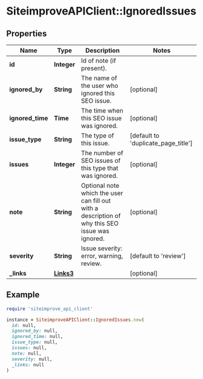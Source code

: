 # SiteimproveAPIClient::IgnoredIssues

## Properties

| Name | Type | Description | Notes |
| ---- | ---- | ----------- | ----- |
| **id** | **Integer** | Id of note (if present). |  |
| **ignored_by** | **String** | The name of the user who ignored this SEO issue. | [optional] |
| **ignored_time** | **Time** | The time when this SEO issue was ignored. | [optional] |
| **issue_type** | **String** | The type of this issue. | [default to &#39;duplicate_page_title&#39;] |
| **issues** | **Integer** | The number of SEO issues of this type that was ignored. | [optional] |
| **note** | **String** | Optional note which the user can fill out with a description of why this SEO issue was ignored. | [optional] |
| **severity** | **String** | Issue severity: error, warning, review. | [default to &#39;review&#39;] |
| **_links** | [**Links3**](Links3.md) |  | [optional] |

## Example

```ruby
require 'siteimprove_api_client'

instance = SiteimproveAPIClient::IgnoredIssues.new(
  id: null,
  ignored_by: null,
  ignored_time: null,
  issue_type: null,
  issues: null,
  note: null,
  severity: null,
  _links: null
)
```

